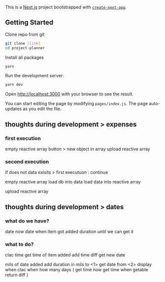 This is a [Next.js](https://nextjs.org/) project bootstrapped with [`create-next-app`](https://github.com/vercel/next.js/tree/canary/packages/create-next-app).

## Getting Started

Clone repo from git 
```bash
git clone [link]
cd project-planner
```

Install all packages

```bash
yarn
```

Run the development server:

```bash
yarn dev
```

Open [http://localhost:3000](http://localhost:3000) with your browser to see the result.

You can start editing the page by modifying `pages/index.js`. The page auto-updates as you edit the file.

## thoughts during development > expenses

### first execution

empty reactive array
button > new object in array
upload reactive array

### second execution

if does not data exisits > first executuon : continue

empty reactive array
load db into data
load data into reactive array

upload reactive array

## thoughts during development > dates

### what do we have?
date now
date when item got added 
duration until we can get it

### what to do?
clac time
get time of item added
add time diff
get new date

mils of date added
add duration in mils to <1>
get date from <2>
display when
clac when how many days (
  get time now
  get time when getable
  return diff
)